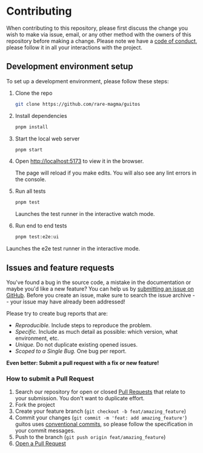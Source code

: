 # Contributing

When contributing to this repository, please first discuss the change you wish to make via issue, email, or any other method with the owners of this repository before making a change.
Please note we have a [code of conduct](docs/CODE_OF_CONDUCT.md), please follow it in all your interactions with the project.

## Development environment setup

To set up a development environment, please follow these steps:

1. Clone the repo

   ```sh
   git clone https://github.com/rare-magma/guitos
   ```

2. Install dependencies

   ```sh
   pnpm install
   ```

3. Start the local web server

   ```sh
   pnpm start
   ```

4. Open <http://localhost:5173> to view it in the browser.

   The page will reload if you make edits.
   You will also see any lint errors in the console.

5. Run all tests

   ```sh
   pnpm test
   ```

   Launches the test runner in the interactive watch mode.

6. Run end to end tests

   ```sh
   pnpm test:e2e:ui
   ```

Launches the e2e test runner in the interactive mode.

## Issues and feature requests

You've found a bug in the source code, a mistake in the documentation or maybe you'd like a new feature? You can help us by [submitting an issue on GitHub](https://github.com/rare-magma/guitos/issues). Before you create an issue, make sure to search the issue archive -- your issue may have already been addressed!

Please try to create bug reports that are:

- _Reproducible._ Include steps to reproduce the problem.
- _Specific._ Include as much detail as possible: which version, what environment, etc.
- _Unique._ Do not duplicate existing opened issues.
- _Scoped to a Single Bug._ One bug per report.

**Even better: Submit a pull request with a fix or new feature!**

### How to submit a Pull Request

1. Search our repository for open or closed
   [Pull Requests](https://github.com/rare-magma/guitos/pulls)
   that relate to your submission. You don't want to duplicate effort.
2. Fork the project
3. Create your feature branch (`git checkout -b feat/amazing_feature`)
4. Commit your changes (`git commit -m 'feat: add amazing_feature'`) guitos uses [conventional commits](https://www.conventionalcommits.org), so please follow the specification in your commit messages.
5. Push to the branch (`git push origin feat/amazing_feature`)
6. [Open a Pull Request](https://github.com/rare-magma/guitos/compare?expand=1)
